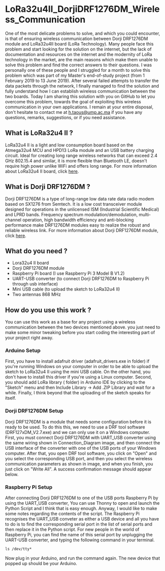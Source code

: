 # LoRa32u4II_DorjiDRF1276DM_Wireless_Communication
One of the most delicate problems to solve, and which you could encounter, is that of ensuring wireless communication between Dorji DRF1276DM module and LoRa32u4II board (LoRa Technology). Many people face this problem and start looking for the solution on the internet, but the lack of documentation and resources on the internet and the modernity of LoRa technology in the market, are the main reasons which make them unable to solve this problem and find the correct answers to their questions. I was personally one of these people and I struggled for a month to solve this problem which was part of my Master's end-of-study project (from 1 February 2019 to 13 June 2019). After several failed attempts to transfer the data packets through the network, I finally managed to find the solution and fully understand how I can establish wireless communication between the two boards. Today I am sharing this solution with you on GitHub to let you overcome this problem, towards the goal of exploiting this wireless communication in your own applications. I remain at your entire disposal, don't hesitate to contact me at h.taous@ump.ac.ma if you have any questions, remarks, suggestions, or if you need assistance.     
## What is LoRa32u4 II ?
LoRa32u4 II is a light and low consumption board based on the Atmega32u4 MCU and HPD13 LoRa module and an USB battery charging circuit. Ideal for creating long range wireless networks that can exceed 2.4 GHz 802.15.4 and similar, it is more flexible than Bluetooth LE, doesn't require high power unlike WiFi and offers long range. For more information about LoRa32u4 II board, click [here](http://www.diymalls.com/index.php?route=product/product&product_id=88).
## What is Dorji DRF1276DM ?
Dorji DRF1276DM is a type of long-range low data rate data radio modem based on SX1276 from Semtech. It is a low cost transceiver module designed for operations in the unlicensed ISM (Industrial Scientific Medical) and LPRD bands. Frequency spectrum modulation/demodulation, multi-channel operation, high bandwidth efficiency and anti-blocking performance make DRF1276DM modules easy to realize the robust and reliable wireless link. For more information about Dorji DRF1276DM module, click [here](http://www.dorji.com/docs/data/DRF1276DM.pdf).
## What do you need ?
- Lora32u4 II board
- Dorji DRF1276DM module
- Raspberry Pi board (I use Raspberry Pi 3 Model B V1.2)
- UART-USB converter (to connect Dorji DRF1276DM to Raspberry Pi through usb interface)
- Mini USB cable (to upload the sketch to LoRa32u4 II)
- Two antennas 868 MHz 
## How do you use this work ?
You can use this work as a base for any project using a wireless communication between the two devices mentioned above. you just need to make some minor tweaking before you start coding the interesting part of your project right away.
### Arduino Setup
First, you have to install adafruit driver (adafruit_drivers.exe in folder) if you're running Windows on your computer in order to be able to upload the sketch to LoRa32u4 II using the mini USB cable. On the other hand, you don't have to install this driver if you're using a Linux computer. Second, you should add LoRa library ( folder) in Arduino IDE by clicking to the "Sketch" menu and then Include Library -> Add .ZIP Library and wait for a while. Finally, I think beyond that the uploading of the sketch speaks for itself.     
### Dorji DRF1276DM Setup
Dorji DRF1276DM is a module that needs some configuration before it is ready to be used. To do this this, we need to use a DRF tool software (DRF127xDM_V2.7.exe) and we can only use it on a Windows computer. First, you must connect Dorji DRF1276DM with UART_USB converter using the same wiring shown in Connection_Diagram image, and then connect the USB interface of the converter with one of the USB ports of your Windows computer. After that, you open DRF tool software, you click on "Open" and you select the corresponding USB port, and then you select the wireless communication parameters as shown in image, and when you finish, you just click on "Write All". A success confirmation message should appear below. 
### Raspberry Pi Setup
After connecting Dorji DRF1276DM to one of the USB ports Raspberry Pi by using the UART_USB converter, You can use Thonny to open and launch the Python Script and I think that is easy enough. Anyway, I would like to make some notes regarding the contents of the script. The Raspberry Pi recognises the UART_USB conveter as either a USB device and all you have to do is to find the corresponding serial port in the list of serial ports and then replace it in the Python script. For new people in the world of Raspberry Pi, you can find the name of this serial port by unplugging the UART-USB converter, and typing the following command in your terminal.
```
ls /dev/tty*
```
Now plug in your Arduino, and run the command again. The new device that popped up should be your Arduino. 

